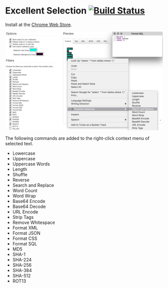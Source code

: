 Excellent Selection [![Build Status](https://travis-ci.org/travispaul/crx-excellent-selection.svg?branch=master)](https://travis-ci.org/travispaul/crx-excellent-selection)
======================================
Install at the [Chrome Web Store](https://chrome.google.com/webstore/detail/excellent-selection/enhkggpdbpffnbhbaimnpdjbmenlhmkm).

![screenshot](src/img/screenshots/options-and-preview.png?raw=true "Screenshot")

The following commands are added to the right-click context menu of selected text.
* Lowercase
* Uppercase
* Uppercase Words
* Length
* Shuffle
* Reverse
* Search and Replace
* Word Count
* Word Wrap
* Base64 Encode
* Base64 Decode
* URL Encode
* Strip Tags
* Remove Whitespace
* Format XML
* Format JSON
* Format CSS
* Format SQL
* MD5
* SHA-1
* SHA-224
* SHA-256
* SHA-384
* SHA-512
* ROT13
